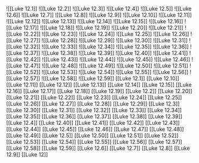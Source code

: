 ![[Luke 12.1]]
![[Luke 12.2]]
![[Luke 12.3]]
![[Luke 12.4]]
![[Luke 12.5]]
![[Luke 12.6]]
![[Luke 12.7]]
![[Luke 12.8]]
![[Luke 12.9]]
![[Luke 12.10]]
![[Luke 12.11]]
![[Luke 12.12]]
![[Luke 12.13]]
![[Luke 12.14]]
![[Luke 12.15]]
![[Luke 12.16]]
![[Luke 12.17]]
![[Luke 12.18]]
![[Luke 12.19]]
![[Luke 12.20]]
![[Luke 12.21]]
![[Luke 12.22]]
![[Luke 12.23]]
![[Luke 12.24]]
![[Luke 12.25]]
![[Luke 12.26]]
![[Luke 12.27]]
![[Luke 12.28]]
![[Luke 12.29]]
![[Luke 12.30]]
![[Luke 12.31]]
![[Luke 12.32]]
![[Luke 12.33]]
![[Luke 12.34]]
![[Luke 12.35]]
![[Luke 12.36]]
![[Luke 12.37]]
![[Luke 12.38]]
![[Luke 12.39]]
![[Luke 12.40]]
![[Luke 12.41]]
![[Luke 12.42]]
![[Luke 12.43]]
![[Luke 12.44]]
![[Luke 12.45]]
![[Luke 12.46]]
![[Luke 12.47]]
![[Luke 12.48]]
![[Luke 12.49]]
![[Luke 12.50]]
![[Luke 12.51]]
![[Luke 12.52]]
![[Luke 12.53]]
![[Luke 12.54]]
![[Luke 12.55]]
![[Luke 12.56]]
![[Luke 12.57]]
![[Luke 12.58]]
![[Luke 12.59]]
[[Luke 12.1]]
[[Luke 12.10]]
[[Luke 12.11]]
[[Luke 12.12]]
[[Luke 12.13]]
[[Luke 12.14]]
[[Luke 12.15]]
[[Luke 12.16]]
[[Luke 12.17]]
[[Luke 12.18]]
[[Luke 12.19]]
[[Luke 12.2]]
[[Luke 12.20]]
[[Luke 12.21]]
[[Luke 12.22]]
[[Luke 12.23]]
[[Luke 12.24]]
[[Luke 12.25]]
[[Luke 12.26]]
[[Luke 12.27]]
[[Luke 12.28]]
[[Luke 12.29]]
[[Luke 12.3]]
[[Luke 12.30]]
[[Luke 12.31]]
[[Luke 12.32]]
[[Luke 12.33]]
[[Luke 12.34]]
[[Luke 12.35]]
[[Luke 12.36]]
[[Luke 12.37]]
[[Luke 12.38]]
[[Luke 12.39]]
[[Luke 12.4]]
[[Luke 12.40]]
[[Luke 12.41]]
[[Luke 12.42]]
[[Luke 12.43]]
[[Luke 12.44]]
[[Luke 12.45]]
[[Luke 12.46]]
[[Luke 12.47]]
[[Luke 12.48]]
[[Luke 12.49]]
[[Luke 12.5]]
[[Luke 12.50]]
[[Luke 12.51]]
[[Luke 12.52]]
[[Luke 12.53]]
[[Luke 12.54]]
[[Luke 12.55]]
[[Luke 12.56]]
[[Luke 12.57]]
[[Luke 12.58]]
[[Luke 12.59]]
[[Luke 12.6]]
[[Luke 12.7]]
[[Luke 12.8]]
[[Luke 12.9]]
[[Luke 12]]
